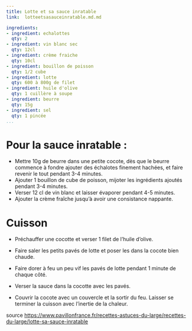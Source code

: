 ```yaml
---
title: Lotte et sa sauce inratable
link:  lotteetsasauceinratable.md.md

ingredients:
- ingredient: echalottes
  qty: 2  
- ingredient: vin blanc sec
  qty: 12cl  
- ingredient: crème fraiche
  qty: 10cl  
- ingredient: bouillon de poisson
  qty: 1/2 cube  
- ingredient: lotte
  qty: 600 à 800g de filet  
- ingredient: huile d'olive
  qty: 1 cuillère à soupe  
- ingredient: beurre
  qty: 15g  
- ingredient: sel
  qty: 1 pincée
...
```

# Pour la sauce inratable :
* Mettre 10g de beurre dans une petite cocote, dès que le beurre commence à fondre ajouter des échalotes finement hachées,
et faire revenir le tout pendant 3-4 minutes.
*  Ajouter 1 bouillon de cube de poisson, mijoter les ingrédients ajoutés pendant 3-4 minutes. 
* Verser 12 cl de vin blanc et laisser évaporer pendant 4-5 minutes. 
* Ajouter la crème fraîche jusqu’à avoir une consistance nappante.

# Cuisson 
* Préchauffer une cocotte et verser 1 filet de l’huile d’olive. 
* Faire saler les petits pavés de lotte et poser les dans la cocote bien chaude. 
* Faire dorer à feu un peu vif les pavés de lotte pendant 1 minute de chaque côté.

* Verser la sauce dans la cocotte avec les pavés. 

* Couvrir la cocote avec un couvercle et la sortir du feu.
Laisser se terminer la cuisson avec l’inertie de la chaleur.


source
https://www.pavillonfrance.fr/recettes-astuces-du-large/recettes-du-large/lotte-sa-sauce-inratable

